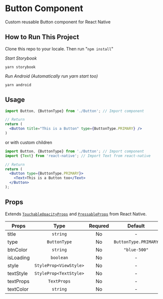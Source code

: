 # Button Component
Custom reusable Button component for React Native

## How to Run This Project
Clone this repo to your locale. Then run "`npm install`"

_Start Storybook_
```console
yarn storybook
```
_Run Android (Automatically run yarn start too)_
```console
yarn android
```

## Usage
```jsx
import Button, {ButtonType} from './Button'; // Import component

// Return
return (
  <Button title="This is a Button" type={ButtonType.PRIMARY} />
)
```
or with custom children
```jsx
import Button, {ButtonType} from './Button'; // Import component
import {Text} from 'react-native'; // Import Text from react-native

// Return
return (
  <Button type={ButtonType.PRIMARY}>
    <Text>This is a Button too</Text>
  </Button>
);
```

## Props
Extends [`TouchableOpacityProps`](https://reactnative.dev/docs/touchableopacity#props) and [`PressableProps`](https://reactnative.dev/docs/pressable#props) from React Native.

| Props | Type | Requred | Default
| ---- | :----:| :----: | :----:
| title | `string` | No | -
| type | `ButtonType` | No | `ButtonType.PRIMARY`
| btnColor | `string` | No | `"blue-500"`
| isLoading | `boolean` | No | -
| style | `StyleProp<ViewStyle>` | No | -
| textStyle | `StyleProp<TextStyle>` | No | -
| textProps | `TextProps` | No | -
| textColor | `string` | No | -
